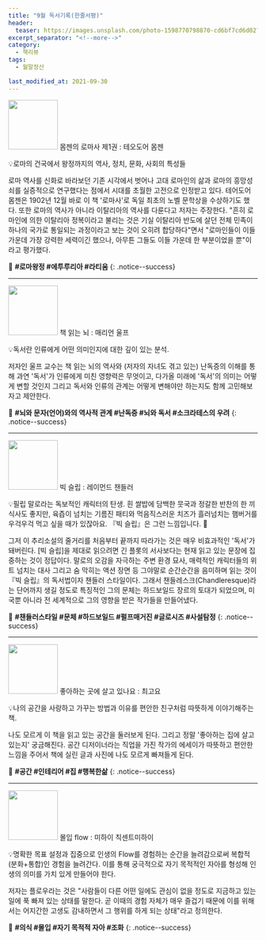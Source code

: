 ```yaml
---
title: "9월 독서기록(한줄서평)"
header:
  teaser: https://images.unsplash.com/photo-1598770798870-cd6bf7cd6d02?ixlib=rb-1.2.1&ixid=MnwxMjA3fDB8MHxwaG90by1wYWdlfHx8fGVufDB8fHx8&auto=format&fit=crop&w=2095&q=80
excerpt_separator: "<!--more-->"
category:
  - 책리뷰
tags:
  - 월말정산

last_modified_at: 2021-09-30
---
```

<img src="http://image.yes24.com/momo/TopCate245/MidCate003/24423149.jpg" style="width: 100px" class="align-left" alt=""/> 몸젠의 로마사 제1권
: 테오도어 몸젠

💡로마의 건국에서 왕정까지의 역사, 정치, 문화, 사회의 특성들

로마 역사를 신화로 바라보던 기존 시각에서 벗어나 고대 로마인의 삶과 로마의 흥망성쇠를 실증적으로 연구했다는 점에서 시대를 초월한 고전으로 인정받고 있다. 테어도어 몸젠은 1902년 12월 바로 이 책 '로마사'로 독일 최초의 노벨 문학상을 수상하기도 했다. 또한 로마의 역사가 아니라 이탈리아의 역사를 다룬다고 저자는 주장한다. "흔히 로마인에 의한 이탈리아 정복이라고 불리는 것은 기실 이탈리아 반도에 살던 전체 민족이 하나의 국가로 통일되는 과정이라고 보는 것이 오히려 합당하다"면서 "로마인들이 이들 가운데 가장 강력한 세력이긴 했으나, 아무튼 그들도 이들 가운데 한 부분이었을 뿐"이라고 평가했다. 

<!--more-->

🔑 **\#로마왕정 #에투루리아 #라티움**
{: .notice--success}

------

<img src="https://img.ridicdn.net/cover/364000708/xxlarge?dpi=xxhdpi#1" style="width: 100px" class="align-left" alt=""/> 책 읽는 뇌
: 매리언 울프

💡독서란 인류에게 어떤 의미인지에 대한 깊이 있는 분석. 

저자인 울프 교수는 책 읽는 뇌의 역사와 (저자의 자녀도 겪고 있는) 난독증의 이해를 통해 과연 '독서'가 인류에게 미친 영향력은 무엇이고, 다가올 미래에 '독서'의 의미는 어떻게 변할 것인지 그리고 독서와 인류의 관계는 어떻게 변해야만 하는지도 함께 고민해보자고 제안한다.

🔑 **\#뇌와 문자(언어)와의 역사적 관계 #난독증 #뇌와 독서 #소크라테스의 우려**
{: .notice--success}

------

<img src="https://img.ridicdn.net/cover/371002239/xxlarge?dpi=xxhdpi#1" style="width: 100px" class="align-left" alt=""/> 빅 슬립
: 레이먼드 챈들러

💡필립 말로라는 독보적인 캐릭터의 탄생. 흰 쌀밥에 담백한 뭇국과 정갈한 반찬의 한 끼 식사도 좋지만, 육즙이 넘치는 기름진 패티와 먹음직스러운 치즈가 흘러넘치는 햄버거를 우걱우걱 먹고 싶을 때가 있잖아요. 『빅 슬립』은 그런 느낌입니다. 🤣 

그저 이 추리소설의 줄거리를 처음부터 끝까지 따라가는 것은 매우 비효과적인 '독서'가 돼버린다. [빅 슬립]을 제대로 읽으려면 긴 플롯의 서사보다는 현재 읽고 있는 문장에 집중하는 것이 정답이다. 말로의 오감을 자극하는 주변 환경 묘사, 매력적인 캐릭터들의 위트 넘치는 대사 그리고 숨 막히는 액션 장면 등 그야말로 순간순간을 음미하며 읽는 것이 『빅 슬립』의 독서법이자 챈들러 스타일이다. 그래서 챈들레스크(Chandleresque)라는 단어까지 생길 정도로 특징적인 그의 문체는 하드보일드 장르의 토대가 되었으며, 미국뿐 아니라 전 세계적으로 그의 영향을 받은 작가들을 만들어냈다.

🔑 **\#챈들러스타일 #문체 #하드보일드 #펄프매거진 #글로시즈 #사설탐정**
{: .notice--success}

------

<img src="https://img.ridicdn.net/cover/243000228/xxlarge?dpi=xxhdpi#1" style="width: 100px" class="align-left" alt=""/> 좋아하는 곳에 살고 있나요
: 최고요

💡나의 공간을 사랑하고 가꾸는 방법과 이유를 편안한 친구처럼 따뜻하게 이야기해주는 책. 

나도 모르게 이 책을 읽고 있는 공간을 둘러보게 된다. 그리고 정말 '좋아하는 집에 살고 있는지' 궁금해진다. 공간 디저이너라는 직업을 가진 작가의 에세이가 따뜻하고 편안한 느낌을 주어서 책에 실린 글과 사진에 나도 모르게 빠져들게 된다. 

🔑 **\#공간 #인테리어 #집 #행복한삶**
{: .notice--success}

------

<img src="https://image.aladin.co.kr/product/17378/50/cover500/k152534691_1.jpg" style="width: 100px" class="align-left" alt=""/> 몰입 flow
: 미하이 칙센트미하이

💡명확한 목표 설정과 집중으로 인생의 Flow를 경험하는 순간을 늘려감으로써 복합적(분화+통합)인 경험을 늘려간다. 이를 통해 궁극적으로 자기 목적적인 자아를 형성해 인생의 의미를 가치 있게 만들어야 한다. 

저자는 플로우라는 것은 "사람들이 다른 어떤 일에도 관심이 없을 정도로 지금하고 있는 일에 푹 빠져 있는 상태를 말한다. 곧 이때의 경험 자체가 매우 즐겁기 때문에 이를 위해서는 어지간한 고생도 감내하면서 그 행위를 하게 되는 상태"라고 정의한다.

🔑 **\#의식 #몰입 #자기 목적적 자아 #조화**
{: .notice--success}